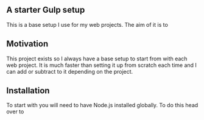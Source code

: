 ## A starter Gulp setup

This is a base setup I use for my web projects. The aim of it is to 

## Motivation

This project exists so I always have a base setup to start from with each web project. It is much faster than setting it up from scratch each time and I can add or subtract to it depending on the project.

## Installation

To start with you will need to have Node.js installed globally. To do this head over to 

